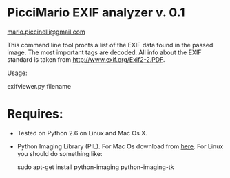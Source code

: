 # PicciMario EXIF analyzer v. 0.1

mario.piccinelli@gmail.com

This command line tool pronts a list of the EXIF data found in the passed image. The most important tags are decoded. All info about the EXIF standard is taken from http://www.exif.org/Exif2-2.PDF.

Usage:

  exifviewer.py filename

# Requires:

* Tested on Python 2.6 on Linux and Mac Os X.

* Python Imaging Library (PIL). For Mac Os download from [here](http://www.pythonware.com/products/pil/). For Linux you should do something like:
  
  sudo apt-get install python-imaging python-imaging-tk
